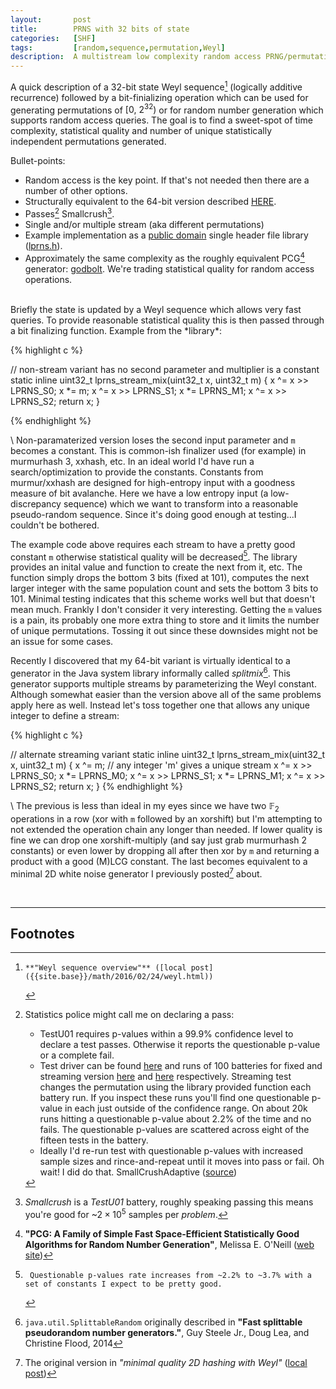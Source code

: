 ```yaml
---
layout:       post
title:        PRNS with 32 bits of state
categories:   [SHF]
tags:         [random,sequence,permutation,Weyl]
description:  A multistream low complexity random access PRNG/permutation generator.
---
```


A quick description of a 32-bit state Weyl sequence[^weyl] (logically additive recurrence) followed by a bit-finializing operation which can be used for generating permutations of $\left[0,~2^{32}\right)$ or for random number generation which supports random access queries.  The goal is to find a sweet-spot of time complexity, statistical quality and number of unique statistically independent permutations generated.

Bullet-points:

* Random access is the key point. If that's not needed then there are a number of other options.
* Structurally equivalent to the 64-bit version described [HERE]({{site.base}}/shf/2016/04/19/prns.html#details).
* Passes[^scrushpass] Smallcrush[^scrush].
* Single and/or multiple stream (aka different permutations)
* Example implementation as a [public domain]({{site.base}}/unlicense.html) single header file library ([lprns.h](http://github.com/Marc-B-Reynolds/Stand-alone-junk/blob/master/src/SFH/lprns.h)).
* Approximately the same complexity as the roughly equivalent PCG[^pcg] generator: [godbolt](https://godbolt.org/g/Hy98Jp). We're trading statistical quality for random access operations.

<br>
Briefly the state is updated by a Weyl sequence which allows very fast queries. To provide reasonable statistical quality this is then passed through a bit finalizing function.  Example from the *library*:

{% highlight c %}

// non-stream variant has no second parameter and multiplier is a constant
static inline uint32_t lprns_stream_mix(uint32_t x, uint32_t m)
{
  x ^= x >> LPRNS_S0; x *= m;
  x ^= x >> LPRNS_S1; x *= LPRNS_M1; 
  x ^= x >> LPRNS_S2;
  return x;
}

{% endhighlight %}

\\
Non-paramaterized version loses the second input parameter and `m` becomes a constant.  This is common-ish finalizer used (for example) in murmurhash 3, xxhash, etc. In an ideal world I'd have run a search/optimization to provide the constants.  Constants from murmur/xxhash are designed for high-entropy input with a goodness measure of bit avalanche.  Here we have a low entropy input (a low-discrepancy sequence) which we want to transform into a reasonable pseudo-random sequence. Since it's doing good enough at testing...I couldn't be bothered.


The example code above requires each stream to have a pretty good constant `m` otherwise statistical quality will be decreased[^dec]. The library provides an inital value and function to create the next from it, etc.  The function simply drops the bottom 3 bits (fixed at 101), computes the next larger integer with the same population count and sets the bottom 3 bits to 101. Minimal testing indicates that this scheme works well but that doesn't mean much.  Frankly I don't consider it very interesting.  Getting the `m` values is a pain, its probably one more extra thing to store and it limits the number of unique permutations. Tossing it out since these downsides might not be an issue for some cases.


Recently I discovered that my 64-bit variant is virtually identical to a generator in the Java system library informally called *splitmix*[^splitmix].  This generator supports multiple streams by parameterizing the Weyl constant. Although somewhat easier than the version above all of the same problems apply here as well. Instead let's toss together one that allows any unique integer to define a stream:

{% highlight c %}

// alternate streaming variant
static inline uint32_t lprns_stream_mix(uint32_t x, uint32_t m)
{
  x ^= m;                              // any integer 'm' gives a unique stream
  x ^= x >> LPRNS_S0; x *= LPRNS_M0;
  x ^= x >> LPRNS_S1; x *= LPRNS_M1; 
  x ^= x >> LPRNS_S2;
  return x;
}
{% endhighlight %}

\\
The previous is less than ideal in my eyes since we have two $\mathbb{F}_2$ operations in a row (xor with `m` followed by an xorshift) but I'm attempting to not extended the operation chain any longer than needed.  If lower quality is fine we can drop one xorshift-multiply (and say just grab murmurhash 2 constants) or even lower by dropping all after then xor by `m` and returning a product with a good (M)LCG constant.  The last becomes equivalent to a minimal 2D white noise generator I previously posted[^weyl2d] about.

<br>

------

Footnotes
------

[^scrush]: *Smallcrush* is a *TestU01*[^u01] battery, roughly speaking passing this means you're good for ~$2 \times 10^5$ samples per *problem*.

[^scrushpass]: Statistics police might call me on declaring a pass:

    * TestU01 requires p-values within a 99.9% confidence level to declare a test passes.  Otherwise it reports the questionable p-value or a complete fail.
    * Test driver can be found [here](https://github.com/Marc-B-Reynolds/Stand-alone-junk/blob/master/src/TestAndSearch/LprnsTestU01.c) and runs of 100 batteries for fixed and streaming version [here](https://github.com/Marc-B-Reynolds/Stand-alone-junk/blob/master/src/TestAndSearch/results/lprns_base.txt) and [here](https://github.com/Marc-B-Reynolds/Stand-alone-junk/blob/master/src/TestAndSearch/results/lprns_stream.txt) respectively. Streaming test changes the permutation using the library provided function each battery run.  If you inspect these runs you'll find one questionable p-value in each just outside of the confidence range.  On about 20k runs hitting a questionable p-value about 2.2% of the time and no fails. The questionable p-values are scattered across eight of the fifteen tests in the battery.
    * Ideally I'd re-run test with questionable p-values with increased sample sizes and rince-and-repeat until it moves into pass or fail. Oh wait! I did do that. SmallCrushAdaptive ([source](https://github.com/Marc-B-Reynolds/TestU01x/blob/master/src/stats/bbattery.c))

[^u01]:   **"TestU01: A C library for empirical testing of random number generators"**, Pierre L'Ecuyer and Richard Simard, 2007. ([original source/paper](http://simul.iro.umontreal.ca/testu01/tu01.html)) ([hacked source](http://github.com/Marc-B-Reynolds/TestU01x))

[^pcg]:   **"PCG: A Family of Simple Fast Space-Efficient Statistically Good Algorithms for Random Number Generation"**, Melissa E. O'Neill ([web site](http://www.pcg-random.org/))
[^splitmix]:   `java.util.SplittableRandom` originally described in  **"Fast splittable pseudorandom number generators."**, Guy Steele Jr., Doug Lea, and Christine Flood, 2014
[^weyl]:    **"Weyl sequence overview"** ([local post]({{site.base}}/math/2016/02/24/weyl.html))
[^dec]:     Questionable p-values rate increases from ~2.2% to ~3.7% with a set of constants I expect to be pretty good.
[^weyl2d]:  The original version in *"minimal quality 2D hashing with Weyl"* ([local post]({{site.base}}/math/2016/03/29/weyl_hash.html))











